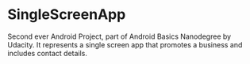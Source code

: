 # SingleScreenApp
Second ever Android Project, part of Android Basics Nanodegree by Udacity. It represents a single screen app that promotes a business
and includes contact details.
